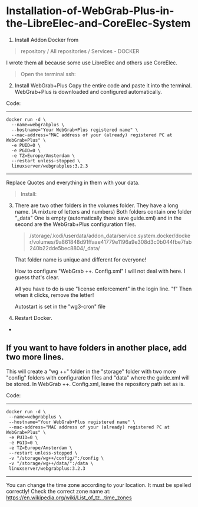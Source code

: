 # Installation-of-WebGrab-Plus-in-the-LibreElec-and-CoreElec-System


1.  Install Addon Docker from 

>repository / All repositories / Services  -  DOCKER

I wrote them all because some use LibreElec and others use CoreElec.

   >Open the terminal ssh:

2.  Install WebGrab+Plus
Copy the entire code and paste it into the terminal. WebGrab+Plus is downloaded and configured automatically.
 
Code:

-----------------------------------------------------------------------------------------------------------------------------------------------

    docker run -d \
      --name=webgrabplus \
      --hostname="Your WebGrab+Plus registered name" \
      --mac-address="MAC address of your (already) registered PC at WebGrab+Plus" \
      -e PUID=0 \
      -e PGID=0 \
      -e TZ=Europe/Amsterdam \
      --restart unless-stopped \
      linuxserver/webgrabplus:3.2.3

 ---------------------------------------------------------------------------------------------------------------------------------------------- 
  
   Replace Quotes and everything in them with your data.

>Install:

3.  There are two other folders in the volumes folder. They have a long name. (A mixture of letters and numbers) 
    Both folders contain one folder  "_data"
    One is empty (automatically there save guide.xml) and in the second are the WebGrab+Plus configuration files.

    >/storage/.kodi/userdata/addon_data/service.system.docker/docker/volumes/9a861848d91ffaae41779e1196a9e308d3c0b044fbe7fab240b22dde5bec8804/_data/
    
    That folder name is unique and different for everyone!

    How to configure "WebGrab ++. Config.xml" I will not deal with here. I guess that's clear. 

    All you have to do is use "license enforcement" in the login line. "f" Then when it clicks, remove the letter!

    Autostart is set in the "wg3-cron" file

4.  Restart Docker.



-
If you want to have folders in another place, add two more lines.
-

This will create a "wg ++" folder in the "storage" folder with two more "config" folders with configuration files and "data" where the guide.xml will be stored. In WebGrab ++. Config.xml, leave the repository path set as is.

Code:

-----------------------------------------------------------------------------------------------------------------------------------------------

    docker run -d \
     --name=webgrabplus \
     --hostname="Your WebGrab+Plus registered name" \
     --mac-address="MAC address of your (already) registered PC at WebGrab+Plus" \
     -e PUID=0 \
     -e PGID=0 \
     -e TZ=Europe/Amsterdam \
     --restart unless-stopped \
     -v "/storage/wg++/config/":/config \
     -v "/storage/wg++/data/":/data \
     linuxserver/webgrabplus:3.2.3
  
------------------------------------------------------------------------------------------------------------------------------------------------                    
You can change the time zone according to your location. It must be spelled correctly!
Check the correct zone name at:
https://en.wikipedia.org/wiki/List_of_tz...time_zones 

